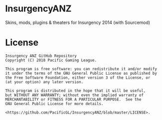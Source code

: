 # InsurgencyANZ
Skins, mods, plugins &amp; theaters for Insurgency 2014 (with Sourcemod)

# License
    Insurgency ANZ GitHub Repository
    Copyright (C) 2018 Pacific Gaming League.

    This program is free software: you can redistribute it and/or modify
    it under the terms of the GNU General Public License as published by
    the Free Software Foundation, either version 3 of the License, or
    (at your option) any later version.

    This program is distributed in the hope that it will be useful,
    but WITHOUT ANY WARRANTY; without even the implied warranty of
    MERCHANTABILITY or FITNESS FOR A PARTICULAR PURPOSE.  See the
    GNU General Public License for more details.

    <https://github.com/PacificGL/InsurgencyANZ/blob/master/LICENSE>.
